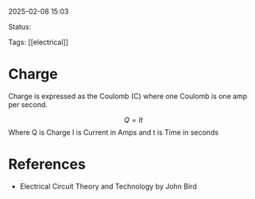 2025-02-08 15:03 

Status:

Tags: [[electrical]]
# Charge

Charge is expressed as the Coulomb (C) where one Coulomb is one amp per second. 

$$
Q = It
$$
Where Q is Charge I is Current in Amps and t is Time in seconds

# References
- Electrical Circuit Theory and Technology by John Bird

